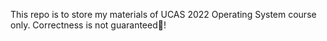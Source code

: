This repo is to store my materials of UCAS 2022 Operating System course only. Correctness is not guaranteed:ghost:!

